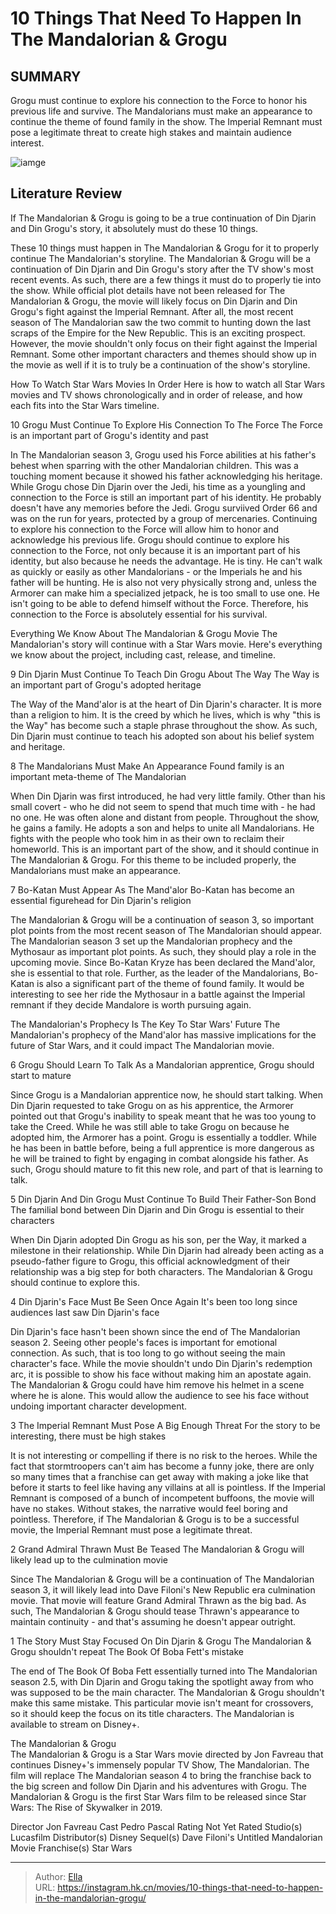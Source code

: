 # 10 Things That Need To Happen In The Mandalorian &amp; Grogu


## SUMMARY 


 Grogu must continue to explore his connection to the Force to honor his previous life and survive. 
 The Mandalorians must make an appearance to continue the theme of found family in the show. 
 The Imperial Remnant must pose a legitimate threat to create high stakes and maintain audience interest. 

![iamge](https://static1.srcdn.com/wordpress/wp-content/uploads/2024/01/mando-grogu.jpg)

## Literature Review

If The Mandalorian &amp; Grogu is going to be a true continuation of Din Djarin and Din Grogu&#39;s story, it absolutely must do these 10 things.




These 10 things must happen in The Mandalorian &amp; Grogu for it to properly continue The Mandalorian&#39;s storyline. The Mandalorian &amp; Grogu will be a continuation of Din Djarin and Din Grogu&#39;s story after the TV show&#39;s most recent events. As such, there are a few things it must do to properly tie into the show.
While official plot details have not been released for The Mandalorian &amp; Grogu, the movie will likely focus on Din Djarin and Din Grogu&#39;s fight against the Imperial Remnant. After all, the most recent season of The Mandalorian saw the two commit to hunting down the last scraps of the Empire for the New Republic. This is an exciting prospect. However, the movie shouldn&#39;t only focus on their fight against the Imperial Remnant. Some other important characters and themes should show up in the movie as well if it is to truly be a continuation of the show&#39;s storyline.
            
 
 How To Watch Star Wars Movies In Order 
Here is how to watch all Star Wars movies and TV shows chronologically and in order of release, and how each fits into the Star Wars timeline.












 








 10  Grogu Must Continue To Explore His Connection To The Force 
The Force is an important part of Grogu&#39;s identity and past
        

In The Mandalorian season 3, Grogu used his Force abilities at his father&#39;s behest when sparring with the other Mandalorian children. This was a touching moment because it showed his father acknowledging his heritage. While Grogu chose Din Djarin over the Jedi, his time as a youngling and connection to the Force is still an important part of his identity. He probably doesn&#39;t have any memories before the Jedi. Grogu surviived Order 66 and was on the run for years, protected by a group of mercenaries. Continuing to explore his connection to the Force will allow him to honor and acknowledge his previous life.
Grogu should continue to explore his connection to the Force, not only because it is an important part of his identity, but also because he needs the advantage. He is tiny. He can&#39;t walk as quickly or easily as other Mandalorians - or the Imperials he and his father will be hunting. He is also not very physically strong and, unless the Armorer can make him a specialized jetpack, he is too small to use one. He isn&#39;t going to be able to defend himself without the Force. Therefore, his connection to the Force is absolutely essential for his survival.
            
 
 Everything We Know About The Mandalorian &amp; Grogu Movie 
The Mandalorian&#39;s story will continue with a Star Wars movie. Here&#39;s everything we know about the project, including cast, release, and timeline.








 9  Din Djarin Must Continue To Teach Din Grogu About The Way 
The Way is an important part of Grogu&#39;s adopted heritage


 







The Way of the Mand&#39;alor is at the heart of Din Djarin&#39;s character. It is more than a religion to him. It is the creed by which he lives, which is why &#34;this is the Way&#34; has become such a staple phrase throughout the show. As such, Din Djarin must continue to teach his adopted son about his belief system and heritage.





 8  The Mandalorians Must Make An Appearance 
Found family is an important meta-theme of The Mandalorian
        

When Din Djarin was first introduced, he had very little family. Other than his small covert - who he did not seem to spend that much time with - he had no one. He was often alone and distant from people. Throughout the show, he gains a family. He adopts a son and helps to unite all Mandalorians. He fights with the people who took him in as their own to reclaim their homeworld. This is an important part of the show, and it should continue in The Mandalorian &amp; Grogu. For this theme to be included properly, the Mandalorians must make an appearance.





 7  Bo-Katan Must Appear As The Mand&#39;alor 
Bo-Katan has become an essential figurehead for Din Djarin&#39;s religion


 







The Mandalorian &amp; Grogu will be a continuation of season 3, so important plot points from the most recent season of The Mandalorian should appear. The Mandalorian season 3 set up the Mandalorian prophecy and the Mythosaur as important plot points. As such, they should play a role in the upcoming movie. Since Bo-Katan Kryze has been declared the Mand&#39;alor, she is essential to that role. Further, as the leader of the Mandalorians, Bo-Katan is also a significant part of the theme of found family. It would be interesting to see her ride the Mythosaur in a battle against the Imperial remnant if they decide Mandalore is worth pursuing again.
            
 
 The Mandalorian&#39;s Prophecy Is The Key To Star Wars&#39; Future 
The Mandalorian&#39;s prophecy of the Mand&#39;alor has massive implications for the future of Star Wars, and it could impact The Mandalorian movie.








 6  Grogu Should Learn To Talk 
As a Mandalorian apprentice, Grogu should start to mature
        

Since Grogu is a Mandalorian apprentice now, he should start talking. When Din Djarin requested to take Grogu on as his apprentice, the Armorer pointed out that Grogu&#39;s inability to speak meant that he was too young to take the Creed. While he was still able to take Grogu on because he adopted him, the Armorer has a point. Grogu is essentially a toddler. While he has been in battle before, being a full apprentice is more dangerous as he will be trained to fight by engaging in combat alongside his father. As such, Grogu should mature to fit this new role, and part of that is learning to talk.





 5  Din Djarin And Din Grogu Must Continue To Build Their Father-Son Bond 
The familial bond between Din Djarin and Din Grogu is essential to their characters
        

When Din Djarin adopted Din Grogu as his son, per the Way, it marked a milestone in their relationship. While Din Djarin had already been acting as a pseudo-father figure to Grogu, this official acknowledgment of their relationship was a big step for both characters. The Mandalorian &amp; Grogu should continue to explore this.





 4  Din Djarin&#39;s Face Must Be Seen Once Again 
It&#39;s been too long since audiences last saw Din Djarin&#39;s face
        

Din Djarin&#39;s face hasn&#39;t been shown since the end of The Mandalorian season 2. Seeing other people&#39;s faces is important for emotional connection. As such, that is too long to go without seeing the main character&#39;s face. While the movie shouldn&#39;t undo Din Djarin&#39;s redemption arc, it is possible to show his face without making him an apostate again. The Mandalorian &amp; Grogu could have him remove his helmet in a scene where he is alone. This would allow the audience to see his face without undoing important character development.





 3  The Imperial Remnant Must Pose A Big Enough Threat 
For the story to be interesting, there must be high stakes


 







It is not interesting or compelling if there is no risk to the heroes. While the fact that stormtroopers can&#39;t aim has become a funny joke, there are only so many times that a franchise can get away with making a joke like that before it starts to feel like having any villains at all is pointless. If the Imperial Remnant is composed of a bunch of incompetent buffoons, the movie will have no stakes. Without stakes, the narrative would feel boring and pointless. Therefore, if The Mandalorian &amp; Grogu is to be a successful movie, the Imperial Remnant must pose a legitimate threat.





 2  Grand Admiral Thrawn Must Be Teased 
The Mandalorian &amp; Grogu will likely lead up to the culmination movie
        

Since The Mandalorian &amp; Grogu will be a continuation of The Mandalorian season 3, it will likely lead into Dave Filoni&#39;s New Republic era culmination movie. That movie will feature Grand Admiral Thrawn as the big bad. As such, The Mandalorian &amp; Grogu should tease Thrawn&#39;s appearance to maintain continuity - and that&#39;s assuming he doesn&#39;t appear outright.





 1  The Story Must Stay Focused On Din Djarin &amp; Grogu 
The Mandalorian &amp; Grogu shouldn&#39;t repeat The Book Of Boba Fett&#39;s mistake
        

The end of The Book Of Boba Fett essentially turned into The Mandalorian season 2.5, with Din Djarin and Grogu taking the spotlight away from who was supposed to be the main character. The Mandalorian &amp; Grogu shouldn&#39;t make this same mistake. This particular movie isn&#39;t meant for crossovers, so it should keep the focus on its title characters.
The Mandalorian is available to stream on Disney&#43;. 

        


  The Mandalorian &amp; Grogu  
The Mandalorian &amp; Grogu is a Star Wars movie directed by Jon Favreau that continues Disney&#43;&#39;s immensely popular TV Show, The Mandalorian. The film will replace The Mandalorian season 4 to bring the franchise back to the big screen and follow Din Djarin and his adventures with Grogu. The Mandalorian &amp; Grogu is the first Star Wars film to be released since Star Wars: The Rise of Skywalker in 2019.

  Director    Jon Favreau     Cast    Pedro Pascal     Rating    Not Yet Rated     Studio(s)    Lucasfilm     Distributor(s)    Disney     Sequel(s)    Dave Filoni&#39;s Untitled Mandalorian Movie     Franchise(s)    Star Wars    



---

> Author: [Ella](https://instagram.hk.cn/)  
> URL: https://instagram.hk.cn/movies/10-things-that-need-to-happen-in-the-mandalorian-grogu/  

